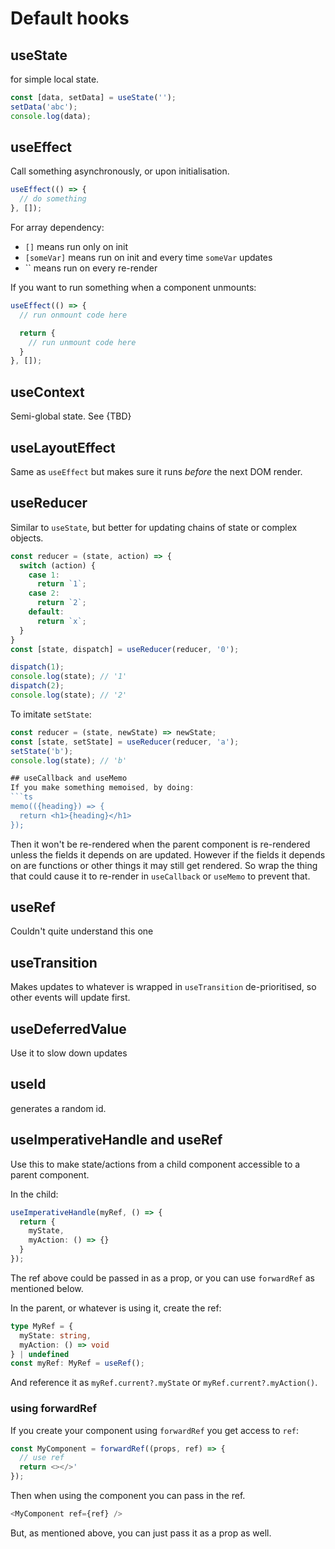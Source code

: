 # Default hooks

## useState
for simple local state.

```ts
const [data, setData] = useState('');
setData('abc');
console.log(data);
```

## useEffect
Call something asynchronously, or upon initialisation.

```ts
useEffect(() => {
  // do something
}, []);
```

For array dependency:
- `[]` means run only on init
- `[someVar]` means run on init and every time `someVar` updates
- `` means run on every re-render

If you want to run something when a component unmounts:
```ts
useEffect(() => {
  // run onmount code here

  return {
    // run unmount code here
  }
}, []);
```

## useContext
Semi-global state. See {TBD}

## useLayoutEffect
Same as `useEffect` but makes sure it runs *before* the next DOM render.

## useReducer
Similar to `useState`, but better for updating chains of state or complex objects.

```ts
const reducer = (state, action) => {
  switch (action) {
    case 1:
      return `1`;
    case 2:
      return `2`;
    default:
      return `x`;
  }
}
const [state, dispatch] = useReducer(reducer, '0');

dispatch(1);
console.log(state); // '1'
dispatch(2);
console.log(state); // '2'
```

To imitate `setState`:
```ts
const reducer = (state, newState) => newState;
const [state, setState] = useReducer(reducer, 'a');
setState('b');
console.log(state); // 'b'

## useCallback and useMemo
If you make something memoised, by doing:
```ts
memo(({heading}) => {
  return <h1>{heading}</h1>
});
```

Then it won't be re-rendered when the parent component is re-rendered unless the fields it depends on are updated. However if the fields it depends on are functions or other
things it may still get rendered. So wrap the thing that could cause it to re-render in `useCallback` or `useMemo` to prevent that.

## useRef
Couldn't quite understand this one

## useTransition
Makes updates to whatever is wrapped in `useTransition` de-prioritised, so other events will update first.

## useDeferredValue
Use it to slow down updates

## useId
generates a random id.

## useImperativeHandle and useRef
Use this to make state/actions from a child component accessible to a parent component.

In the child:
```ts
useImperativeHandle(myRef, () => {
  return {
    myState,
    myAction: () => {}
  }
});
```

The ref above could be passed in as a prop, or you can use `forwardRef` as mentioned below.

In the parent, or whatever is using it, create the ref:
```ts
type MyRef = {
  myState: string,
  myAction: () => void
} | undefined
const myRef: MyRef = useRef();
```

And reference it as `myRef.current?.myState` or `myRef.current?.myAction()`.

### using forwardRef
If you create your component using `forwardRef` you get access to `ref`:
```ts
const MyComponent = forwardRef((props, ref) => {
  // use ref
  return <></>'
});
```

Then when using the component you can pass in the ref.
```ts
<MyComponent ref={ref} />
```

But, as mentioned above, you can just pass it as a prop as well.
